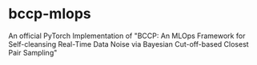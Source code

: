 # bccp-mlops
An official PyTorch Implementation of "BCCP: An MLOps Framework for Self-cleansing Real-Time Data Noise via Bayesian Cut-off-based Closest Pair Sampling"
